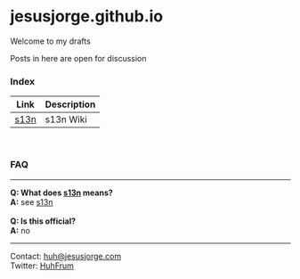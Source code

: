 # jesusjorge.github.io

Welcome to my drafts

Posts in here are open for discussion

### Index

| Link | Description |
| ------ | ------ |
| [s13n](https://github.com/jesusjorge/s13n/wiki) | s13n Wiki |

<br/>

### FAQ
___
**Q: What does [s13n](https://www.acronymfinder.com/Standardization-(S13N).html) means?**<br/>
**A:** see [s13n](https://www.acronymfinder.com/Standardization-(S13N).html)<br/>
<br/>
**Q: Is this official?**<br/>
**A:** no<br/>

___
Contact: huh@jesusjorge.com<br/>
Twitter: [HuhFrum](https://twitter.com/HuhFrum)
